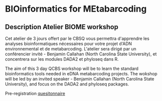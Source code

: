 # BIOinformatics for MEtabarcoding

## Description Atelier BIOME workshop
Cet atelier de 3 jours offert par le CBSQ vous permettra d'apprendre les analyses bioinformatiques nécessaires pour votre projet d'ADN environnemental et de metabarcoding. L'atelier sera dirigé par un conférencier invité - Benjamin Callahan (North Carolina State University), et concentrera sur les modules DADA2 et phyloseq dans R.

The aim of this 3 day QCBS workshop will be to learn the standard bioinformatics tools needed in eDNA metabarcoding projects. The wokshop will be led by an invited speaker - Benjamin Callahan (North Carolina State University), and focus on the DADA2 and phyloseq packages.

Pre-registration
[quesitonnaire](https://docs.google.com/forms/d/1wp1WCI5MzewSUYRoM73Q8MY_sEqS8aCoyHBXXegd4H0/viewform?edit_requested=true)
